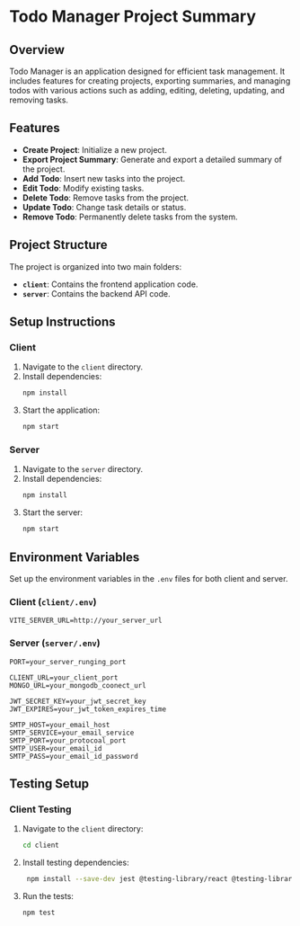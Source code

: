 # Todo Manager Project Summary

## Overview

Todo Manager is an application designed for efficient task management. It includes features for creating projects, exporting summaries, and managing todos with various actions such as adding, editing, deleting, updating, and removing tasks.

## Features

- **Create Project**: Initialize a new project.
- **Export Project Summary**: Generate and export a detailed summary of the project.
- **Add Todo**: Insert new tasks into the project.
- **Edit Todo**: Modify existing tasks.
- **Delete Todo**: Remove tasks from the project.
- **Update Todo**: Change task details or status.
- **Remove Todo**: Permanently delete tasks from the system.

## Project Structure

The project is organized into two main folders:

- **`client`**: Contains the frontend application code.
- **`server`**: Contains the backend API code.

## Setup Instructions

### Client

1. Navigate to the `client` directory.
2. Install dependencies:
    ```bash
    npm install
    ```
3. Start the application:
    ```bash
    npm start
    ```

### Server

1. Navigate to the `server` directory.
2. Install dependencies:
    ```bash
    npm install
    ```
3. Start the server:
    ```bash
    npm start
    ```

## Environment Variables

Set up the environment variables in the `.env` files for both client and server.

### Client (`client/.env`)

```env
VITE_SERVER_URL=http://your_server_url

```

### Server (`server/.env`)

```env
PORT=your_server_runging_port

CLIENT_URL=your_client_port
MONGO_URL=your_mongodb_coonect_url

JWT_SECRET_KEY=your_jwt_secret_key
JWT_EXPIRES=your_jwt_token_expires_time

SMTP_HOST=your_email_host
SMTP_SERVICE=your_email_service
SMTP_PORT=your_protocoal_port
SMTP_USER=your_email_id
SMTP_PASS=your_email_id_password

```
## Testing Setup

### Client Testing

1. Navigate to the `client` directory:
   ```bash
   cd client
2. Install testing dependencies:
   ```bash
    npm install --save-dev jest @testing-library/react @testing-library/jest-dom
3. Run the tests:
    ```bash
    npm test



